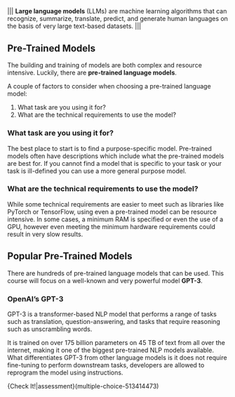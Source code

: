 ##

|||
**Large language models** (LLMs) are machine learning algorithms that can recognize, summarize, translate, predict, and generate human languages on the basis of very large text-based datasets. 
|||

## Pre-Trained Models

The building and training of models are both complex and resource intensive. Luckily, there are **pre-trained language models**.

A couple of factors to consider when choosing a pre-trained language model:
1. What task are you using it for?
1. What are the technical requirements to use the model?

###  What task are you using it for?
The best place to start is to find a purpose-specific model. Pre-trained models often have descriptions which include what the pre-trained models are best for. If you cannot find a model that is specific to your task or your task is ill-defined you can use a more general purpose model.

### What are the technical requirements to use the model?
While some technical requirements are easier to meet such as libraries like PyTorch or TensorFlow, using even a pre-trained model can be resource intensive. In some cases, a minimum RAM is specified or even the use of a GPU, however even meeting the minimum hardware requirements could result in very slow results.

## Popular Pre-Trained Models
There are hundreds of pre-trained language models that can be used. This course will focus on a well-known and very powerful model **GPT-3**.


### OpenAI’s GPT-3

GPT-3 is a transformer-based NLP model that performs a range of tasks such as translation, question-answering, and tasks that require reasoning such as unscrambling words.

It is trained on over 175 billion parameters on 45 TB of text from all over the internet, making it one of the biggest pre-trained NLP models available. What differentiates GPT-3 from other language models is it does not require fine-tuning to perform downstream tasks, developers are allowed to reprogram the model using instructions.

{Check It!|assessment}(multiple-choice-513414473)
